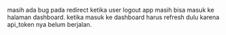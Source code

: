 masih ada bug pada redirect ketika user logout app masih bisa masuk ke halaman dashboard. ketika masuk ke dashboard harus refresh dulu karena api_token nya belum berjalan.
